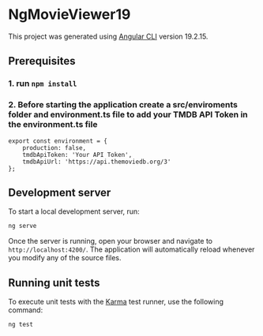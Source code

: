 # NgMovieViewer19

This project was generated using [Angular CLI](https://github.com/angular/angular-cli) version 19.2.15.

## Prerequisites 

### 1. run ```npm install```

### 2. Before starting the application create a src/enviroments folder and environment.ts file to add your TMDB API Token in the environment.ts file

```
export const environment = {
    production: false,
    tmdbApiToken: 'Your API Token',
    tmdbApiUrl: 'https://api.themoviedb.org/3'
};
```

## Development server

To start a local development server, run:

```bash
ng serve
```

Once the server is running, open your browser and navigate to `http://localhost:4200/`. The application will automatically reload whenever you modify any of the source files.

## Running unit tests

To execute unit tests with the [Karma](https://karma-runner.github.io) test runner, use the following command:

```bash
ng test
```